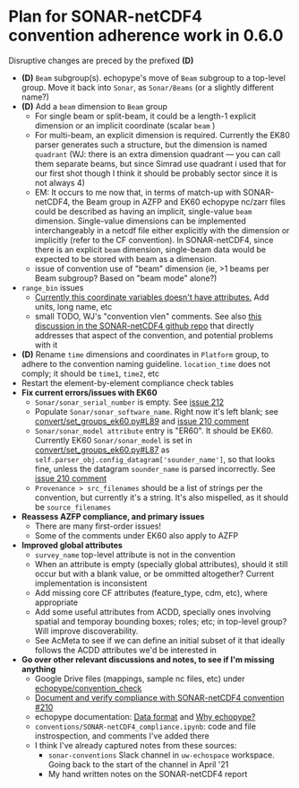 # Plan for SONAR-netCDF4 convention adherence work in 0.6.0

Disruptive changes are preced by the prefixed **(D)**

- **(D)** `Beam` subgroup(s). echopype's move of `Beam` subgroup to a top-level group. Move it back into `Sonar`, as `Sonar/Beams` (or a slightly different name?)
- **(D)** Add a `beam` dimension to `Beam` group
  - For single beam or split-beam, it could be a length-1 explicit dimension or an implicit coordinate (scalar `beam` )
  - For multi-beam, an explicit dimension is required. Currently the EK80 parser generates such a structure, but the dimension is named `quadrant` (WJ: there is an extra dimension quadrant — you can call them separate beams, but since Simrad use quadrant i used that for our first shot though I think it should be probably sector since it is not always 4)
  - EM: It occurs to me now that, in terms of match-up with SONAR-netCDF4, the Beam group in AZFP and EK60 echopype nc/zarr files could be described as having an implicit, single-value `beam` dimension. Single-value dimensions can be implemented interchangeably in a netcdf file either explicitly with the dimension or implicitly (refer to the CF convention). In SONAR-netCDF4, since there is an explicit `beam` dimension, single-beam data would be expected to be stored with beam as a dimension.
  - issue of convention use of "beam" dimension (ie, >1 beams per Beam subgroup? Based on "beam mode" alone?)
- `range_bin` issues
  - [Currently this coordinate variables doesn't have attributes.](https://github.com/OSOceanAcoustics/echopype/issues/373) Add units, long name, etc
  - small TODO, WJ's "convention vlen" comments. See also [this discussion in the SONAR-netCDF4 github repo](https://github.com/ices-publications/SONAR-netCDF4/issues/28) that directly addresses that aspect of the convention, and potential problems with it
- **(D)** Rename `time` dimensions and coordinates in `Platform` group, to adhere to the convention naming guideline. `location_time` does not comply; it should be `time1`, `time2`, etc
- Restart the element-by-element compliance check tables
- **Fix current errors/issues with EK60**
  - `Sonar/sonar_serial_number` is empty. See [issue 212](https://github.com/OSOceanAcoustics/echopype/issues/212)
  - Populate `Sonar/sonar_software_name`. Right now it's left blank; see [convert/set_groups_ek60.py#L89](https://github.com/OSOceanAcoustics/echopype/blob/class-redesign/echopype/convert/set_groups_ek60.py#L89) and [issue 210 comment](https://github.com/OSOceanAcoustics/echopype/issues/210#issuecomment-822642399)
  - `Sonar/sonar_model attribute` entry is "ER60". It should be EK60. Currently EK60 `Sonar/sonar_model` is set in [convert/set_groups_ek60.py#L87](https://github.com/OSOceanAcoustics/echopype/blob/class-redesign/echopype/convert/set_groups_ek60.py#L87) as `self.parser_obj.config_datagram['sounder_name']`, so that looks fine, unless the datagram `sounder_name` is parsed incorrectly. See [issue 210 comment](https://github.com/OSOceanAcoustics/echopype/issues/210#issuecomment-821761942)
  - `Provenance > src_filenames` should be a list of strings per the convention, but currently it's a string. It's also mispelled, as it should be `source_filenames`
- **Reassess AZFP compliance, and primary issues**
  - There are many first-order issues!
  - Some of the comments under EK60 also apply to AZFP
- **Improved global attributes**
  - `survey_name` top-level attribute is not in the convention
  - When an attribute is empty (specially global attributes), should it still occur but with a blank value, or be ommitted altogether? Current implementation is inconsistent
  - Add missing core CF attributes (feature_type, cdm, etc), where appropriate
  - Add some useful attributes from ACDD, specially ones involving spatial and temporay bounding boxes; roles; etc; in top-level group? Will improve discoverability.
  - See AcMeta to see if we can define an initial subset of it that ideally follows the ACDD attributes we'd be interested in
- **Go over other relevant discussions and notes, to see if I'm missing anything**
  - Google Drive files (mappings, sample nc files, etc) under [echopype/convention_check](https://drive.google.com/drive/u/0/folders/1MPBRzrehXk9qAt8ZuBjFzR2Xh-0WFXXU)
  - [Document and verify compliance with SONAR-netCDF4 convention #210](https://github.com/OSOceanAcoustics/echopype/issues/210)
  - echopype documentation: [Data format](https://echopype.readthedocs.io/en/stable/data-format.html) and [Why echopype?](https://echopype.readthedocs.io/en/stable/why.html)
  - `conventions/SONAR-netCDF4_compliance.ipynb`: code and file instrospection, and comments I've added there
  - I think I've already captured notes from these sources:
    - `sonar-conventions` Slack channel in `uw-echospace` workspace. Going back to the start of the channel in April '21
    - My hand written notes on the SONAR-netCDF4 report
